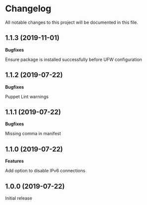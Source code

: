 # Changelog

All notable changes to this project will be documented in this file.

## 1.1.3 (2019-11-01)

**Bugfixes**

Ensure package is installed successfully before UFW configuration

## 1.1.2 (2019-07-22)

**Bugfixes**

Puppet Lint warnings

## 1.1.1 (2019-07-22)

**Bugfixes**

Missing comma in manifest

## 1.1.0 (2019-07-22)

**Features**

Add option to disable IPv6 connections

## 1.0.0 (2019-07-22)

Initial release
